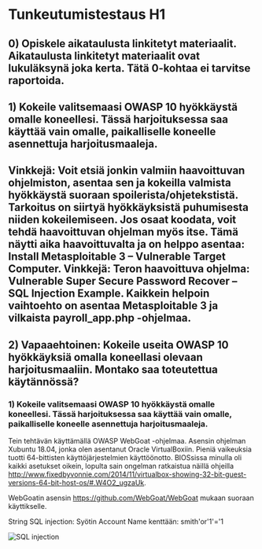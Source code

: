 # Tunkeutumistestaus H1

## 0) Opiskele aikataulusta linkitetyt materiaalit. Aikataulusta linkitetyt materiaalit ovat lukuläksynä joka kerta. Tätä 0-kohtaa ei tarvitse raportoida.

## 1) Kokeile valitsemaasi OWASP 10 hyökkäystä omalle koneellesi. Tässä harjoituksessa saa käyttää vain omalle, paikalliselle koneelle asennettuja harjoitusmaaleja.

## Vinkkejä: Voit etsiä jonkin valmiin haavoittuvan ohjelmiston, asentaa sen ja kokeilla valmista hyökkäystä suoraan spoilerista/ohjetekstistä. Tarkoitus on siirtyä hyökkäyksistä puhumisesta niiden kokeilemiseen. Jos osaat koodata, voit tehdä haavoittuvan ohjelman myös itse. Tämä näytti aika haavoittuvalta ja on helppo asentaa: Install Metasploitable 3 – Vulnerable Target Computer. Vinkkejä: Teron haavoittuva ohjelma: Vulnerable Super Secure Password Recover – SQL Injection Example. Kaikkein helpoin vaihtoehto on asentaa Metasploitable 3 ja vilkaista payroll_app.php -ohjelmaa.

## 2) Vapaaehtoinen: Kokeile useita OWASP 10 hyökkäyksiä omalla koneellasi olevaan harjoitusmaaliin. Montako saa toteutettua käytännössä?

### 1) Kokeile valitsemaasi OWASP 10 hyökkäystä omalle koneellesi. Tässä harjoituksessa saa käyttää vain omalle, paikalliselle koneelle asennettuja harjoitusmaaleja.

Tein tehtävän käyttämällä OWASP WebGoat -ohjelmaa.
Asensin ohjelman Xubuntu 18.04, jonka olen asentanut Oracle VirtualBoxiin. Pieniä vaikeuksia tuotti 64-bittisten käyttöjärjestelmien käyttöönotto. BIOSsissa minulla oli kaikki asetukset oikein, lopulta sain ongelman ratkaistua näillä ohjeilla http://www.fixedbyvonnie.com/2014/11/virtualbox-showing-32-bit-guest-versions-64-bit-host-os/#.W4O2_ugzaUk.

WebGoatin asensin https://github.com/WebGoat/WebGoat mukaan suoraan käyttikselle.

String SQL injection: Syötin Account Name kenttään: smith'or'1'='1

![SQL injection](https://i.imgur.com/F3jrBvb.png)



